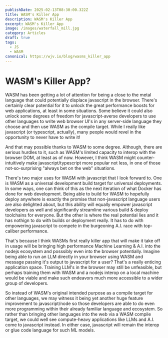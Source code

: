 ```yaml
---
publishDate: 2025-02-13T08:30:00.322Z
title: WASM's Killer App
description: WASM's Killer App
excerpt: WASM's Killer App
image: /images/waterfall_mill.jpg
category: Articles
draft: true
tags:
  - JS
  - WASM
canonical: https://wjv.io/blog/wasms_killer_app
---
```



# WASM's Killer App?

WASM has been getting a lot of attention for being a close to the metal language that could potentially displace javascript in the browser. There's certainly clear potential for it to unlock the great performance boosts for web applications, at least in some situations. Some believe it could also unlock some degrees of freedom for javascript-averse developers to use other languages to write web browser UI's in any server-side language they choose and then use WASM as the compile target. While I really like javascript (or typescript, actually), many people would revel in the opportunity to never have to write it!

And that may possible thanks to WASM to some degree. Although, there are serious hurdles to it, such as WASM's limited capacity to interop with the browser DOM, at least as of now. However, I think WASM might counter-intuitively make javascript/typescript more popular not less, in one of those not-so-surprising "always bet on the web" situations. 

There's two major uses for WASM with javascript that I look forward to. One is WASM as a universal development build target for universal deployments. In some ways, one can think of this as the next iteration of what Docker has done for web development. Being able to build for WASM to hopefully deploy anywhere is exactly the promise that non-javascript language users are also delighted about, but this ability will equally empower javascript developers as well and significantly streamline various build & deploy toolchains for everyone. But the other is where the real potential lies and it has nothign to do with builds or deployment really. It has to do with empowering javascript to compete in the burgeoning A.I. race with top-caliber performance.

That's because I think WASMs first really killer app that will make it take off in usage will be bringing high performance Machine Learning & A.I. into the nodejs ecosystem and posssibly even into the browser potentially. Imagine being able to run an LLM directly in your browser using WASM and message passing it's output to javascript for a user? That's a really enticing application space. Training LLM's in the browser may still be unfeasible, but perhaps training them with WASM and a nodejs interop on a local machine would be viable and make such endeavors much more accessible to a wider group of developers. 

So instead of WASM's original intended purpose as a compile target for other languages, we may witness it being yet another huge feature improvement to javascript/node so those developers are able to do even more programming within their already familiar language and ecosystem. So rather than bringing other languages into the web via a WASM compile target, we could well see compute-heavy applications like LLMs and A.I. come to javascript instead. In either case, javascript will remain the interop or glue code language for such ML models.
